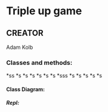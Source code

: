 # Triple up game




## CREATOR
Adam Kolb


### Classes and methods:

  *ss
   *s
   *s
   *s
   *s
   *s
   *s
*sss
 *s
 *s
 *s
 *s
 *s
   
 


#### Class Diagram:






##### Repl:
